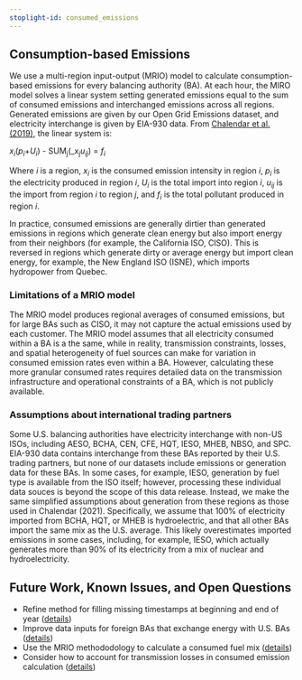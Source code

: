 ```yaml
---
stoplight-id: consumed_emissions
---
```

<script
  src="https://cdn.mathjax.org/mathjax/latest/MathJax.js?config=TeX-AMS-MML_HTMLorMML"
  type="text/javascript">
</script>

## Consumption-based Emissions


We use a multi-region input-output (MRIO) model to calculate consumption-based emissions for every balancing authority (BA). At each hour, the MIRO model solves a linear system setting generated emissions equal to the sum of consumed emissions and interchanged emissions across all regions. Generated emissions are given by our Open Grid Emissions dataset, and electricity interchange is given by EIA-930 data. From [Chalendar et al. (2019)](https://www.pnas.org/doi/full/10.1073/pnas.1912950116), the linear system is: 

_x<sub>i</sub>_(_p<sub>i</sub>_+_U<sub>i</sub>_) - SUM<sub>j</sub>(_x<sub>j</sub>_u<sub>ij</sub>_) = _f<sub>i</sub>_  


Where _i_ is a region, _x<sub>i</sub>_ is the consumed emission intensity in region _i_, _p<sub>i</sub>_ is the electricity produced in region _i_, _U<sub>i</sub>_ is the total import into region _i_, _u<sub>ij</sub>_ is the import from region _i_ to region _j_, and _f<sub>i</sub>_ is the total pollutant produced in region _i_. 

In practice, consumed emissions are generally dirtier than generated emissions in regions which generate clean energy but also import energy from their neighbors (for example, the California ISO, CISO). This is reversed in regions which generate dirty or average energy but import clean energy, for example, the New England ISO (ISNE), which imports hydropower from Quebec. 

### Limitations of a MRIO model

The MRIO model produces regional averages of consumed emissions, but for large BAs such as CISO, it may not capture the actual emissions used by each customer. The MRIO model assumes that all electricity consumed within a BA is a the same, while in reality, transmission constraints, losses, and spatial heterogeneity of fuel sources can make for variation in consumed emission rates even within a BA. However, calculating these more granular consumed rates requires detailed data on the transmission infrastructure and operational constraints of a BA, which is not publicly available. 

### Assumptions about international trading partners

Some U.S. balancing authorities have electricity interchange with non-US ISOs, including AESO, BCHA, CEN, CFE, HQT, IESO, MHEB, NBSO, and SPC. EIA-930 data contains interchange from these BAs reported by their U.S. trading partners, but none of our datasets include emissions or generation data for these BAs. In some cases, for example, IESO, generation by fuel type is available from the ISO itself; however, processing these individual data souces is beyond the scope of this data release. Instead, we make the same simplified assumptions about generation from these regions as those used in Chalendar (2021). Specifically, we assume that 100% of electricity imported from BCHA, HQT, or MHEB is hydroelectric, and that all other BAs import the same mix as the U.S. average. This likely overestimates imported emissions in some cases, including, for example, IESO, which actually generates more than 90% of its electricity from a mix of nuclear and hydroelectricity. 

## Future Work, Known Issues, and Open Questions
- Refine method for filling missing timestamps at beginning and end of year ([details](https://github.com/singularity-energy/open-grid-emissions/issues/193))
- Improve data inputs for foreign BAs that exchange energy with U.S. BAs ([details](https://github.com/singularity-energy/open-grid-emissions/issues/167))
- Use the MRIO methododology to calculate a consumed fuel mix ([details](https://github.com/singularity-energy/open-grid-emissions/issues/87))
- Consider how to account for transmission losses in consumed emission calculation ([details](https://github.com/singularity-energy/open-grid-emissions/issues/80))
